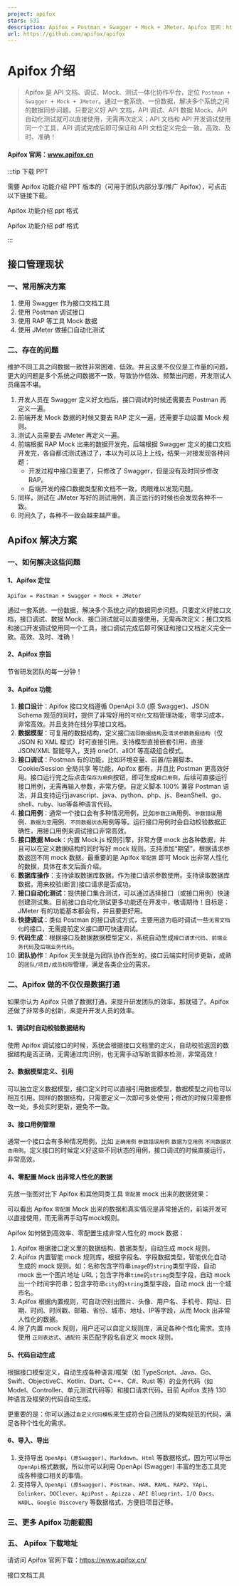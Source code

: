 ```yaml
---
project: apifox
stars: 531
description: Apifox = Postman + Swagger + Mock + JMeter。Apifox 官网：https://www.apifox.cn/
url: https://github.com/apifox/apifox
---
```


Apifox 介绍
=========

> Apifox 是 API 文档、调试、Mock、测试一体化协作平台，定位 `Postman + Swagger + Mock + JMeter`。通过一套系统、一份数据，解决多个系统之间的数据同步问题。只要定义好 API 文档，API 调试、API 数据 Mock、API 自动化测试就可以直接使用，无需再次定义；API 文档和 API 开发调试使用同一个工具，API 调试完成后即可保证和 API 文档定义完全一致。高效、及时、准确！

#### Apifox 官网：www.apifox.cn

:::tip 下载 PPT

需要 Apifox 功能介绍 PPT 版本的（可用于团队内部分享/推广 Apifox），可点击以下链接下载。

Apifox 功能介绍 ppt 格式

Apifox 功能介绍 pdf 格式

:::

接口管理现状
------

### 一、常用解决方案

1.  使用 Swagger 作为接口文档工具
2.  使用 Postman 调试接口
3.  使用 RAP 等工具 Mock 数据
4.  使用 JMeter 做接口自动化测试

### 二、存在的问题

维护不同工具之间数据一致性非常困难、低效。并且这里不仅仅是工作量的问题，更大的问题是多个系统之间数据不一致，导致协作低效、频繁出问题，开发测试人员痛苦不堪。

1.  开发人员在 Swagger 定义好文档后，接口调试的时候还需要去 Postman 再定义一遍。
2.  前端开发 Mock 数据的时候又要去 RAP 定义一遍，还需要手动设置 Mock 规则。
3.  测试人员需要去 JMeter 再定义一遍。
4.  前端根据 RAP Mock 出来的数据开发完，后端根据 Swagger 定义的接口文档开发完，各自都试测试通过了，本以为可以马上上线，结果一对接发现各种问题：
    -   开发过程中接口变更了，只修改了 Swagger，但是没有及时同步修改 RAP。
    -   后端开发的接口数据类型和文档不一致，肉眼难以发现问题。
5.  同样，测试在 JMeter 写好的测试用例，真正运行的时候也会发现各种不一致。
6.  时间久了，各种不一致会越来越严重。

Apifox 解决方案
-----------

### 一、如何解决这些问题

#### 1、Apifox 定位

`Apifox = Postman + Swagger + Mock + JMeter`

通过一套系统、一份数据，解决多个系统之间的数据同步问题。只要定义好接口文档，接口调试、数据 Mock、接口测试就可以直接使用，无需再次定义；接口文档和接口开发调试使用同一个工具，接口调试完成后即可保证和接口文档定义完全一致。高效、及时、准确！

#### 2、Apifox 宗旨

节省研发团队的每一分钟！

#### 3、Apifox 功能

1.  **接口设计**：Apifox 接口文档遵循 OpenApi 3.0 (原 Swagger)、JSON Schema 规范的同时，提供了非常好用的`可视化`文档管理功能，零学习成本，非常高效。并且支持在线分享接口文档。
2.  **数据模型**：可复用的数据结构，定义接口`返回数据结构`及`请求参数数据结构`（仅 JSON 和 XML 模式）时可直接引用。支持模型直接嵌套引用，直接 JSON/XML 智能导入，支持 oneOf、allOf 等高级组合模式。
3.  **接口调试**：Postman 有的功能，比如环境变量、前置/后置脚本、Cookie/Session 全局共享 等功能，Apifox 都有，并且比 Postman 更高效好用。接口运行完之后点击`保存为用例`按钮，即可生成`接口用例`，后续可直接运行接口用例，无需再输入参数，非常方便。自定义脚本 100% 兼容 Postman 语法，并且支持运行javascript、java、python、php、js、BeanShell、go、shell、ruby、lua等各种语言代码。
4.  **接口用例**：通常一个接口会有多种情况用例，比如`参数正确`用例、`参数错误`用例、`数据为空`用例、`不同数据状态`用例等等。运行接口用例时会自动校验数据正确性，用接口用例来调试接口非常高效。
5.  **接口数据 Mock**：内置 Mock.js 规则引擎，非常方便 mock 出各种数据，并且可以在定义数据结构的同时写好 mock 规则。支持添加“期望”，根据请求参数返回不同 mock 数据。最重要的是 Apifox `零配置` 即可 Mock 出非常人性化的数据，具体在本文后面介绍。
6.  **数据库操作**：支持读取数据库数据，作为接口请求参数使用。支持读取数据库数据，用来校验(断言)接口请求是否成功。
7.  **接口自动化测试**：提供接口集合测试，可以通过选择接口（或接口用例）快速创建测试集。目前接口自动化测试更多功能还在开发中，敬请期待！目标是： JMeter 有的功能基本都会有，并且要更好用。
8.  **快捷调试**：类似 Postman 的接口调试方式，主要用途为临时调试一些`无需文档化`的接口，无需提前定义接口即可快速调试。
9.  **代码生成**：根据接口及数据数据模型定义，系统自动生成`接口请求代码`、`前端业务代码`及`后端业务代码`。
10.  **团队协作**：Apifox 天生就是为团队协作而生的，接口云端实时同步更新，成熟的`团队/项目/成员权限`管理，满足各类企业的需求。

### 二、Apifox 做的不仅仅是数据打通

如果你认为 Apifox 只做了数据打通，来提升研发团队的效率，那就错了。Apifox 还做了非常多的创新，来提升开发人员的效率。

#### 1、调试时自动校验数据结构

使用 Apifox 调试接口的时候，系统会根据接口文档里的定义，自动校验返回的数据结构是否正确，无需通过肉识别，也无需手动写断言脚本检测，非常高效！

#### 2、数据模型定义、引用

可以独立定义数据模型，接口定义时可以直接引用数据模型，数据模型之间也可以相互引用。同样的数据结构，只需要定义一次即可多处使用；修改的时候只需要修改一处，多处实时更新，避免不一致。

#### 3、接口用例管理

通常一个接口会有多种情况用例，比如 `正确用例` `参数错误用例` `数据为空用例` `不同数据状态用例`。定义接口的时候定义好这些不同状态的用例，接口调试的时候直接运行，非常高效。

#### 4、零配置 Mock 出非常人性化的数据

先放一张图对比下 Apifox 和其他同类工具 `零配置` mock 出来的数据效果：

可以看出 Apifox `零配置` Mock 出来的数据和真实情况是非常接近的，前端开发可以直接使用，而无需再手动写mock规则。

Apifox 如何做到高效率、零配置生成非常人性化的 mock 数据：

1.  Apifox 根据接口定义里的数据结构、数据类型，自动生成 mock 规则。
2.  Apifox 内置智能 mock 规则库，根据字段名、字段数据类型，智能优化自动生成的 mock 规则。如：名称包含字符串`image`的`string`类型字段，自动 mock 出一个图片地址 URL；包含字符串`time`的`string`类型字段，自动 mock 出一个时间字符串；包含字符串`city`的`string`类型字段，自动 mock 出一个城市名。
3.  Apifox 根据内置规则，可自动识别出图片、头像、用户名、手机号、网址、日期、时间、时间戳、邮箱、省份、城市、地址、IP等字段，从而 Mock 出非常人性化的数据。
4.  除了内置 mock 规则，用户还可以自定义规则库，满足各种个性化需求。支持使用 `正则表达式`、`通配符` 来匹配字段名自定义 mock 规则。

#### 5、代码自动生成

根据接口模型定义，自动生成各种语言/框架（如 TypeScript、Java、Go、Swift、ObjectiveC、Kotlin、Dart、C++、C#、Rust 等）的业务代码（如 Model、Controller、单元测试代码等）和接口请求代码。目前 Apifox 支持 130 种语言及框架的代码自动生成。

更重要的是：你可以通过`自定义代码模板`来生成符合自己团队的架构规范的代码，满足各种个性化的需求。

#### 6、导入、导出

1.  支持导出 `OpenApi (原Swagger)`、`Markdown`、`Html` 等数据格式，因为可以导出`OpenApi`格式数据，所以你可以利用 OpenApi (Swagger) 丰富的生态工具完成各种接口相关的事情。
2.  支持导入 `OpenApi (原Swagger)`、`Postman`、`HAR`、`RAML`、`RAP2`、`YApi`、`Eolinker`、`DOClever`、`ApiPost` 、`Apizza` 、`API Blueprint`、`I/O Docs`、`WADL`、`Google Discovery` 等数据格式，方便旧项目迁移。

### 三、更多 Apifox 功能截图

### 五、 Apifox 下载地址

请访问 Apifox 官网下载：https://www.apifox.cn/

接口文档工具
